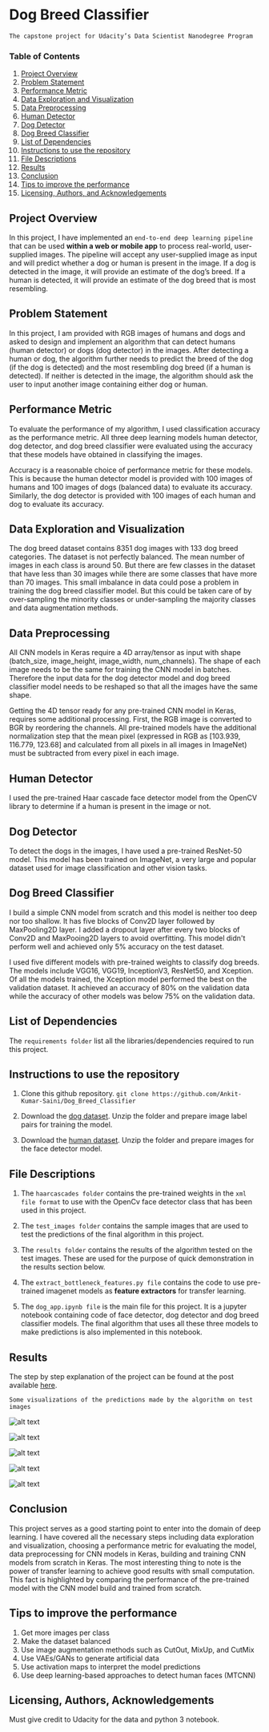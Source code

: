 # Dog Breed Classifier
`The capstone project for Udacity’s Data Scientist Nanodegree Program`

### Table of Contents
1. [Project Overview](#overview)
2. [Problem Statement](#statement)
3. [Performance Metric](#metric)
4. [Data Exploration and Visualization](#eda)
5. [Data Preprocessing](#preprocess)
6. [Human Detector](#human)
7. [Dog Detector](#dog)
8. [Dog Breed Classifier](#breed)
9. [List of Dependencies](#dependency)
10. [Instructions to use the repository](#instructions)
11. [File Descriptions](#desc)
12. [Results](#results)
13. [Conclusion](#conc)
14. [Tips to improve the performance](#improve)
15. [Licensing, Authors, and Acknowledgements](#licensing)


## Project Overview<a name="overview"></a>
In this project, I have implemented an `end-to-end deep learning pipeline` that can be used **within a web or mobile app** to process real-world, user-supplied images. The pipeline will accept any user-supplied image as input and will predict whether a dog or human is present in the image. If a dog is detected in the image, it will provide an estimate of the dog’s breed. If a human is detected, it will provide an estimate of the dog breed that is most resembling. 


## Problem Statement<a name="statement"></a>
In this project, I am provided with RGB images of humans and dogs and asked to design and implement an algorithm that can detect humans (human detector) or dogs (dog detector) in the images. After detecting a human or dog, the algorithm further needs to predict the breed of the dog (if the dog is detected) and the most resembling dog breed (if a human is detected). If neither is detected in the image, the algorithm should ask the user to input another image containing either dog or human.


## Performance Metric<a name="metric"></a>
To evaluate the performance of my algorithm, I used classification accuracy as the performance metric. All three deep learning models human detector, dog detector, and dog breed classifier were evaluated using the accuracy that these models have obtained in classifying the images.

Accuracy is a reasonable choice of performance metric for these models. This is because the human detector model is provided with 100 images of humans and 100 images of dogs (balanced data) to evaluate its accuracy. Similarly, the dog detector is provided with 100 images of each human and dog to evaluate its accuracy. 


## Data Exploration and Visualization<a name="eda"></a>
The dog breed dataset contains 8351 dog images with 133 dog breed categories. The dataset is not perfectly balanced. The mean number of images in each class is around 50. But there are few classes in the dataset that have less than 30 images while there are some classes that have more than 70 images. This small imbalance in data could pose a problem in training the dog breed classifier model. But this could be taken care of by over-sampling the minority classes or under-sampling the majority classes and data augmentation methods.


## Data Preprocessing<a name="preprocess"></a>
All CNN models in Keras require a 4D array/tensor as input with shape (batch_size, image_height, image_width, num_channels). The shape of each image needs to be the same for training the CNN model in batches. Therefore the input data for the dog detector model and dog breed classifier model needs to be reshaped so that all the images have the same shape.

Getting the 4D tensor ready for any pre-trained CNN model in Keras, requires some additional processing. First, the RGB image is converted to BGR by reordering the channels. All pre-trained models have the additional normalization step that the mean pixel (expressed in RGB as [103.939, 116.779, 123.68] and calculated from all pixels in all images in ImageNet) must be subtracted from every pixel in each image.


## Human Detector<a name="human"></a>
I used the pre-trained Haar cascade face detector model from the OpenCV library to determine if a human is present in the image or not.


## Dog Detector<a name="dog"></a>
To detect the dogs in the images, I have used a pre-trained ResNet-50 model. This model has been trained on ImageNet, a very large and popular dataset used for image classification and other vision tasks.


## Dog Breed Classifier<a name="breed"></a>
I build a simple CNN model from scratch and this model is neither too deep nor too shallow. It has five blocks of Conv2D layer followed by MaxPooling2D layer. I added a dropout layer after every two blocks of Conv2D and MaxPooing2D layers to avoid overfitting. This model didn't perform well and achieved only 5% accuracy on the test dataset.

I used five different models with pre-trained weights to classify dog breeds. The models include VGG16, VGG19, InceptionV3, ResNet50, and Xception. Of all the models trained, the Xception model performed the best on the validation dataset. It achieved an accuracy of 80% on the validation data while the accuracy of other models was below 75% on the validation data.

## List of Dependencies<a name="dependency"></a>
The `requirements folder` list all the libraries/dependencies required to run this project.


## Instructions to use the repository<a name="instructions"></a>
1. Clone this github repository.
`git clone https://github.com/Ankit-Kumar-Saini/Dog_Breed_Classifier`

2. Download the [dog dataset](https://s3-us-west-1.amazonaws.com/udacity-aind/dog-project/dogImages.zip). Unzip the folder and prepare image label pairs for training the model.

3. Download the [human dataset](https://s3-us-west-1.amazonaws.com/udacity-aind/dog-project/lfw.zip). Unzip the folder and prepare images for the face detector model.


## File Descriptions<a name="desc"></a>
1. The `haarcascades folder` contains the pre-trained weights in the `xml file format` to use with the OpenCv face detector class that has been used in this project. 

2. The `test_images folder` contains the sample images that are used to test the predictions of the final algorithm in this project.

3. The `results folder` contains the results of the algorithm tested on the test images. These are used for the purpose of quick demonstration in the results section below.

4. The `extract_bottleneck_features.py file` contains the code to use pre-trained imagenet models as **feature extractors** for transfer learning.

5. The `dog_app.ipynb file` is the main file for this project. It is a jupyter notebook containing code of face detector, dog detector and dog breed classifier models. The final algorithm that uses all these three models to make predictions is also implemented in this notebook.


## Results<a name="results"></a>
The step by step explanation of the project can be found at the post available [here](https://ankitsaini1729.medium.com/dog-breed-classifier-using-cnns-72c33ce891c6).

`Some visualizations of the predictions made by the algorithm on test images`

![alt text](https://github.com/Ankit-Kumar-Saini/Dog_Breed_Classifier/blob/main/results/dog.PNG) 

![alt text](https://github.com/Ankit-Kumar-Saini/Dog_Breed_Classifier/blob/main/results/human_1.PNG) 

![alt text](https://github.com/Ankit-Kumar-Saini/Dog_Breed_Classifier/blob/main/results/bridge.PNG) 

![alt text](https://github.com/Ankit-Kumar-Saini/Dog_Breed_Classifier/blob/main/results/human_2.PNG) 

![alt text](https://github.com/Ankit-Kumar-Saini/Dog_Breed_Classifier/blob/main/results/taj_mahal.PNG) 


## Conclusion<a name="conc"></a>
This project serves as a good starting point to enter into the domain of deep learning. I have covered all the necessary steps including data exploration and visualization, choosing a performance metric for evaluating the model, data preprocessing for CNN models in Keras, building and training CNN models from scratch in Keras.
The most interesting thing to note is the power of transfer learning to achieve good results with small computation. This fact is highlighted by comparing the performance of the pre-trained model with the CNN model build and trained from scratch.


## Tips to improve the performance<a name="improve"></a>
1. Get more images per class
2. Make the dataset balanced
3. Use image augmentation methods such as CutOut, MixUp, and CutMix
4. Use VAEs/GANs to generate artificial data
5. Use activation maps to interpret the model predictions
6. Use deep learning-based approaches to detect human faces (MTCNN)


## Licensing, Authors, Acknowledgements<a name="licensing"></a>
Must give credit to Udacity for the data and python 3 notebook.




